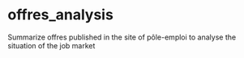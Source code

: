 # offres_analysis
Summarize offres published in the site of pôle-emploi to analyse the situation of the job market
